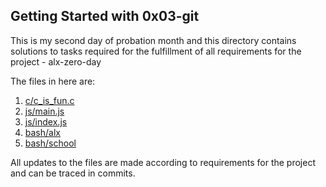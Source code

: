 ## Getting Started with 0x03-git ##
This is my second day of probation month and this directory contains solutions to tasks required for the fulfillment of all requirements for the project - alx-zero-day

The files in here are:
1. [c/c_is_fun.c](https://github.com/thecypherzen/alx-zero_day/c/c_is_fun.c)
2. [js/main.js](https://github.com/thecypherzen/alx-zero_day/js/main.js)
3. [js/index.js](https://github.com/thecypherzen/alx-zero_day/js/index.js)
4. [bash/alx](https://github.com/thecypherzen/alx-zero_day/bash/alx)
5. [bash/school](https://github.com/thecypherzen/alx-zero_day/bash/school)

All updates to the files are made according to requirements for the project and can be traced in commits.

